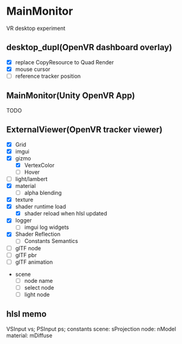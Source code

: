 # MainMonitor
VR desktop experiment

## desktop_dupl(OpenVR dashboard overlay)

* [x] replace CopyResource to Quad Render 
* [x] mouse cursor
* [ ] reference tracker position

## MainMonitor(Unity OpenVR App)

TODO

## ExternalViewer(OpenVR tracker viewer)

* [x] Grid
* [x] imgui
* [x] gizmo
    * [x] VertexColor
    * [ ] Hover
* [ ] light/lambert
* [x] material
    * [ ] alpha blending
* [x] texture
* [x] shader runtime load
    * [x] shader reload when hlsl updated
* [x] logger
    * [ ] imgui log widgets
* [x] Shader Reflection
    * [ ] Constants Semantics
* [ ] glTF node
* [ ] glTF pbr
* [ ] glTF animation
* scene
    * [ ] node name
    * [ ] select node
    * [ ] light node

## hlsl memo

VSInput vs;
PSInput ps;
constants
    scene: sProjection
    node: nModel
    material: mDiffuse
